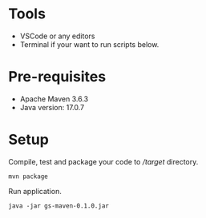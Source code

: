 # Tools
* VSCode or any editors
* Terminal if your want to run scripts below.

# Pre-requisites
* Apache Maven 3.6.3
* Java version: 17.0.7

# Setup

Compile, test and package your code to _/target_ directory.
```console
mvn package
```

Run application.
```console
java -jar gs-maven-0.1.0.jar
```